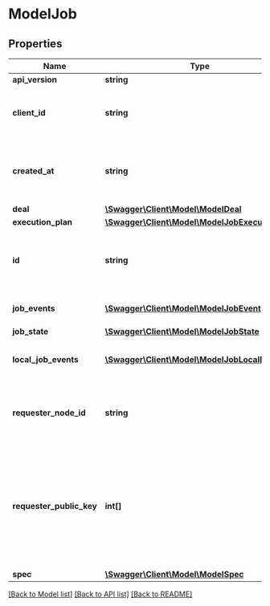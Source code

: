 # ModelJob

## Properties
Name | Type | Description | Notes
------------ | ------------- | ------------- | -------------
**api_version** | **string** |  | [optional] 
**client_id** | **string** | The ID of the client that created this job. | [optional] 
**created_at** | **string** | Time the job was submitted to the bacalhau network. | [optional] 
**deal** | [**\Swagger\Client\Model\ModelDeal**](ModelDeal.md) |  | [optional] 
**execution_plan** | [**\Swagger\Client\Model\ModelJobExecutionPlan**](ModelJobExecutionPlan.md) |  | [optional] 
**id** | **string** | The unique global ID of this job in the bacalhau network. | [optional] 
**job_events** | [**\Swagger\Client\Model\ModelJobEvent[]**](ModelJobEvent.md) | All events associated with the job | [optional] 
**job_state** | [**\Swagger\Client\Model\ModelJobState**](ModelJobState.md) |  | [optional] 
**local_job_events** | [**\Swagger\Client\Model\ModelJobLocalEvent[]**](ModelJobLocalEvent.md) | All local events associated with the job | [optional] 
**requester_node_id** | **string** | The ID of the requester node that owns this job. | [optional] 
**requester_public_key** | **int[]** | The public key of the Requester node that created this job This can be used to encrypt messages back to the creator | [optional] 
**spec** | [**\Swagger\Client\Model\ModelSpec**](ModelSpec.md) |  | [optional] 

[[Back to Model list]](../../README.md#documentation-for-models) [[Back to API list]](../../README.md#documentation-for-api-endpoints) [[Back to README]](../../README.md)

